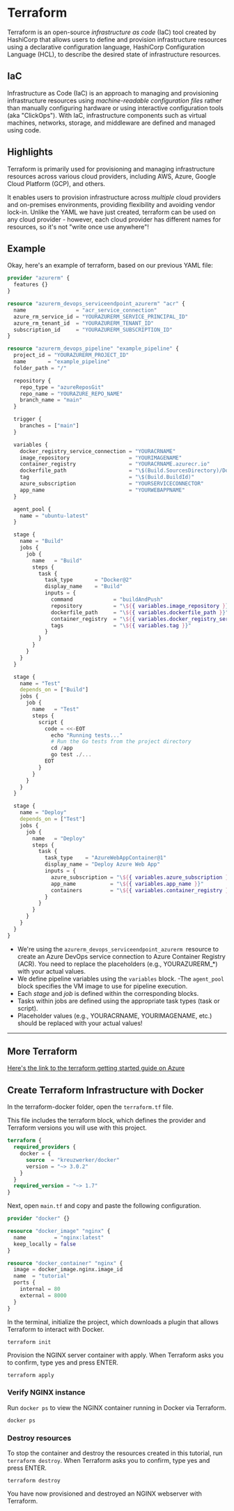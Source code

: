 # Terraform

Terraform is an open-source *infrastructure as code* (IaC) tool created by HashiCorp that allows users to define and provision infrastructure resources using a declarative configuration language, HashiCorp Configuration Language (HCL), to describe the desired state of infrastructure resources.

## IaC

Infrastructure as Code (IaC) is an approach to managing and provisioning infrastructure resources using *machine-readable configuration files* rather than manually configuring hardware or using interactive configuration tools (aka "ClickOps"). With IaC, infrastructure components such as virtual machines, networks, storage, and middleware are defined and managed using code.

## Highlights

Terraform is primarily used for provisioning and managing infrastructure resources across various cloud providers, including AWS, Azure, Google Cloud Platform (GCP), and others.

It enables users to provision infrastructure across *multiple* cloud providers and on-premises environments, providing flexibility and avoiding vendor lock-in. Unlike the YAML we have just created, terraform can be used on any cloud provider - however, each cloud provider has different names for resources, so it's not "write once use anywhere"!

## Example

Okay, here's an example of terraform, based on our previous YAML file:

```tf
provider "azurerm" {
  features {}
}

resource "azurerm_devops_serviceendpoint_azurerm" "acr" {
  name                = "acr_service_connection"
  azure_rm_service_id = "YOURAZURERM_SERVICE_PRINCIPAL_ID"
  azure_rm_tenant_id  = "YOURAZURERM_TENANT_ID"
  subscription_id     = "YOURAZURERM_SUBSCRIPTION_ID"
}

resource "azurerm_devops_pipeline" "example_pipeline" {
  project_id = "YOURAZURERM_PROJECT_ID"
  name       = "example_pipeline"
  folder_path = "/"

  repository {
    repo_type = "azureReposGit"
    repo_name = "YOURAZURE_REPO_NAME"
    branch_name = "main"
  }

  trigger {
    branches = ["main"]
  }

  variables {
    docker_registry_service_connection = "YOURACRNAME"
    image_repository                   = "YOURIMAGENAME"
    container_registry                 = "YOURACRNAME.azurecr.io"
    dockerfile_path                    = "\$(Build.SourcesDirectory)/Dockerfile"
    tag                                = "\$(Build.BuildId)"
    azure_subscription                 = "YOURSERVICECONNECTOR"
    app_name                           = "YOURWEBAPPNAME"
  }

  agent_pool {
    name = "ubuntu-latest"
  }

  stage {
    name = "Build"
    jobs {
      job {
        name   = "Build"
        steps {
          task {
            task_type       = "Docker@2"
            display_name    = "Build"
            inputs = {
              command             = "buildAndPush"
              repository          = "\${{ variables.image_repository }}"
              dockerfile_path     = "\${{ variables.dockerfile_path }}"
              container_registry  = "\${{ variables.docker_registry_service_connection }}"
              tags                = "\${{ variables.tag }}"
            }
          }
        }
      }
    }
  }

  stage {
    name = "Test"
    depends_on = ["Build"]
    jobs {
      job {
        name   = "Test"
        steps {
          script {
            code = <<-EOT
              echo "Running tests..."
              # Run the Go tests from the project directory
              cd /app
              go test ./...
            EOT
          }
        }
      }
    }
  }

  stage {
    name = "Deploy"
    depends_on = ["Test"]
    jobs {
      job {
        name   = "Deploy"
        steps {
          task {
            task_type    = "AzureWebAppContainer@1"
            display_name = "Deploy Azure Web App"
            inputs = {
              azure_subscription = "\${{ variables.azure_subscription }}"
              app_name           = "\${{ variables.app_name }}"
              containers         = "\${{ variables.container_registry }}/\${{ variables.image_repository }}:\${{ variables.tag }}"
            }
          }
        }
      }
    }
  }
}

```

- We're using the `azurerm_devops_serviceendpoint_azurerm `resource to create an Azure DevOps service connection to Azure Container Registry (ACR). You need to replace the placeholders (e.g., YOURAZURERM_*) with your actual values.
- We define pipeline variables using the `variables` block.
-The `agent_pool` block specifies the VM image to use for pipeline execution.
- Each *stage* and *job* is defined within the corresponding blocks.
- Tasks within jobs are defined using the appropriate task types (task or script).
- Placeholder values (e.g., YOURACRNAME, YOURIMAGENAME, etc.) should be replaced with your actual values!

---

## More Terraform

[Here's the link to the terraform getting started guide on Azure](https://developer.hashicorp.com/terraform/tutorials/azure-get-started/azure-build)

## Create Terraform Infrastructure with Docker

In the terraform-docker folder, open the `terraform.tf` file.

This file includes the terraform block, which defines the provider and Terraform versions you will use with this project.

```tf
terraform {
  required_providers {
    docker = {
      source  = "kreuzwerker/docker"
      version = "~> 3.0.2"
    }
  }
  required_version = "~> 1.7"
}
```
Next, open `main.tf` and copy and paste the following configuration.

```tf
provider "docker" {}

resource "docker_image" "nginx" {
  name         = "nginx:latest"
  keep_locally = false
}

resource "docker_container" "nginx" {
  image = docker_image.nginx.image_id
  name  = "tutorial"
  ports {
    internal = 80
    external = 8000
  }
}
```

In the terminal, initialize the project, which downloads a plugin that allows Terraform to interact with Docker.

```
terraform init
```

Provision the NGINX server container with apply. When Terraform asks you to confirm, type yes and press ENTER.

```
terraform apply
```

### Verify NGINX instance

Run `docker ps` to view the NGINX container running in Docker via Terraform.

```
docker ps
```

### Destroy resources
To stop the container and destroy the resources created in this tutorial, run `terraform destroy`. When Terraform asks you to confirm, type yes and press ENTER.

```
terraform destroy
```

You have now provisioned and destroyed an NGINX webserver with Terraform.